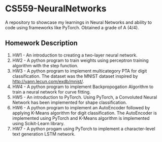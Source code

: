 # CS559-NeuralNetworks
A repository to showcase my learnings in Neural Networks and ability to code using frameworks like PyTorch. Obtained a grade of A (4/4).

## Homework Description

1. HW1 - An introduction to creating a two-layer neural network.
2. HW2 - A python program to train weights using perceptron training algorithm with the step function.
3. HW3 - A python program to implement multicategory PTA for digit classification. The dataset was the MNIST dataset inspired by http://yann.lecun.com/exdb/mnist/.
4. HW4 - A python program to implement Backpropogation Algorithm to train a neural network for curve fitting.
5. HW5 - An introduction to PyTorch. Using PyTorch, a Convoluted Neural Network has been implemented for shape classification.
6. HW6 - A python program to implement an AutoEncoder followed by applying K-Means algorithm for digit classification. The AutoEncoder is implemented using PyTorch and K-Means algorithm is implemented using Scikit-Learn library.
7. HW7 - A python progam using PyTorch to implement a character-level text generation LSTM network.
